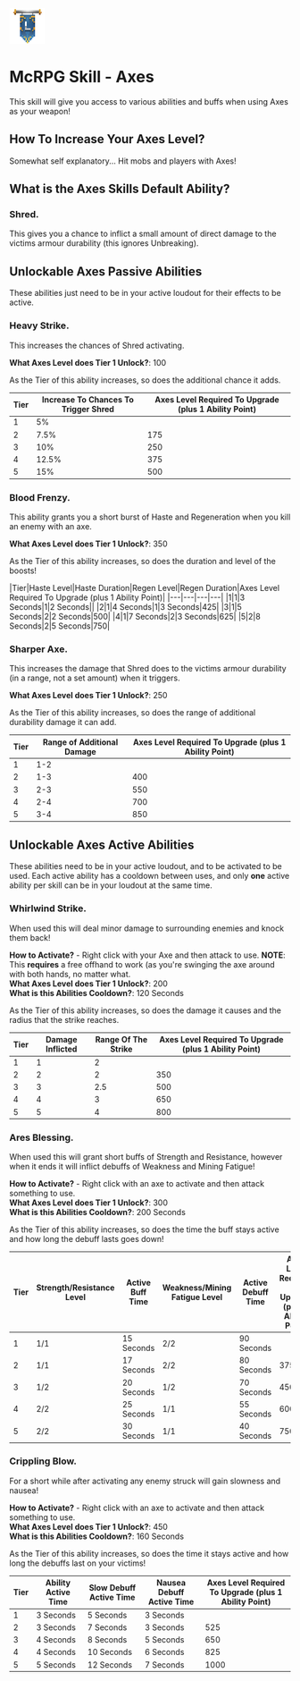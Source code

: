 ![ribbon](images/L-ribbon.png) 

# McRPG Skill - Axes

This skill will give you access to various abilities and buffs when using Axes as your weapon!

## How To Increase Your Axes Level?
Somewhat self explanatory... Hit mobs and players with Axes!

## What is the Axes Skills Default Ability?

### **Shred**.

This gives you a chance to inflict a small amount of direct damage to the victims armour durability (this ignores Unbreaking).<br>

## Unlockable Axes Passive Abilities

These abilities just need to be in your active loudout for their effects to be active.

### **Heavy Strike**.

This increases the chances of Shred activating. 

**What Axes Level does Tier 1 Unlock?**: 100

As the Tier of this ability increases, so does the additional chance it adds.

|Tier|Increase To Chances To Trigger Shred|Axes Level Required To Upgrade (plus 1 Ability Point)|
|---|---|---|
|1|5%||
|2|7.5%|175|
|3|10%|250|
|4|12.5%|375|
|5|15%|500|

### **Blood Frenzy**.

This ability grants you a short burst of Haste and Regeneration when you kill an enemy with an axe. 

**What Axes Level does Tier 1 Unlock?**: 350

As the Tier of this ability increases, so does the duration and level of the boosts!

|Tier|Haste Level|Haste Duration|Regen Level|Regen Duration|Axes Level Required To Upgrade (plus 1 Ability Point)|
|---|---|---|---|
|1|1|3 Seconds|1|2 Seconds||
|2|1|4 Seconds|1|3 Seconds|425|
|3|1|5 Seconds|2|2 Seconds|500|
|4|1|7 Seconds|2|3 Seconds|625|
|5|2|8 Seconds|2|5 Seconds|750|

### **Sharper Axe**.

This increases the damage that Shred does to the victims armour durability (in a range, not a set amount) when it triggers. 

**What Axes Level does Tier 1 Unlock?**: 250

As the Tier of this ability increases, so does the range of additional durability damage it can add.

|Tier|Range of Additional Damage|Axes Level Required To Upgrade (plus 1 Ability Point)|
|---|---|---|
|1|1-2||
|2|1-3|400|
|3|2-3|550|
|4|2-4|700|
|5|3-4|850|


## Unlockable Axes Active Abilities

These abilities need to be in your active loudout, and to be activated to be used. Each active ability has a cooldown between uses, and only **one** active ability per skill can be in your loudout at the same time.

### **Whirlwind Strike**.

When used this will deal minor damage to surrounding enemies and knock them back!

**How to Activate?** - Right click with your Axe and then attack to use. **NOTE**: This **requires** a free offhand to work (as you're swinging the axe around with both hands, no matter what.<br>
**What Axes Level does Tier 1 Unlock?**: 200<br>
**What is this Abilities Cooldown?**: 120 Seconds

As the Tier of this ability increases, so does the damage it causes and the radius that the strike reaches.

|Tier|Damage Inflicted|Range Of The Strike|Axes Level Required To Upgrade (plus 1 Ability Point)|
|---|---|---|---|
|1|1|2||
|2|2|2|350|
|3|3|2.5|500|
|4|4|3|650|
|5|5|4|800|

### **Ares Blessing**.

When used this will grant short buffs of Strength and Resistance, however when it ends it will inflict debuffs of Weakness and Mining Fatigue!

**How to Activate?** - Right click with an axe to activate and then attack something to use.<br>
**What Axes Level does Tier 1 Unlock?**: 300<br>
**What is this Abilities Cooldown?**: 200 Seconds

As the Tier of this ability increases, so does the time the buff stays active and how long the debuff lasts goes down!

|Tier|Strength/Resistance Level|Active Buff Time|Weakness/Mining Fatigue Level|Active Debuff Time|Axes Level Required To Upgrade (plus 1 Ability Point)|
|---|---|---|---|----|----|
|1|1/1|15 Seconds|2/2|90 Seconds||
|2|1/1|17 Seconds|2/2|80 Seconds|375|
|3|1/2|20 Seconds|1/2|70 Seconds|450|
|4|2/2|25 Seconds|1/1|55 Seconds|600|
|5|2/2|30 Seconds|1/1|40 Seconds|750|

### **Crippling Blow**.

For a short while after activating any enemy struck will gain slowness and nausea!

**How to Activate?** - Right click with an axe to activate and then attack something to use.<br>
**What Axes Level does Tier 1 Unlock?**: 450<br>
**What is this Abilities Cooldown?**: 160 Seconds

As the Tier of this ability increases, so does the time it stays active and how long the debuffs last on your victims!

|Tier|Ability Active Time|Slow Debuff Active Time|Nausea Debuff Active Time|Axes Level Required To Upgrade (plus 1 Ability Point)|
|---|---|---|---|---|
|1|3 Seconds|5 Seconds|3 Seconds||
|2|3 Seconds|7 Seconds|3 Seconds|525|
|3|4 Seconds|8 Seconds|5 Seconds|650|
|4|4 Seconds|10 Seconds|6 Seconds|825|
|5|5 Seconds|12 Seconds|7 Seconds|1000|
